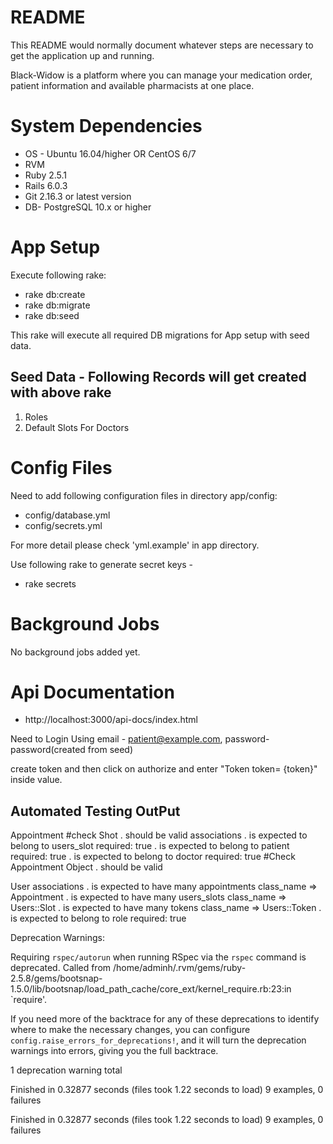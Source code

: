 # README

This README would normally document whatever steps are necessary to get the
application up and running.

Black-Widow is a platform where you can manage your medication order, patient information and available pharmacists at one place.

# System Dependencies

* OS - Ubuntu 16.04/higher OR CentOS 6/7
* RVM
* Ruby 2.5.1
* Rails 6.0.3
* Git 2.16.3 or latest version
* DB- PostgreSQL 10.x or higher

# App Setup

Execute following rake:
* rake db:create
* rake db:migrate
* rake db:seed

This rake will execute all required DB migrations for App setup with seed data.
## Seed Data - Following Records will get created with above rake
1. Roles
2. Default Slots For Doctors

# Config Files
Need to add following configuration files in directory app/config:
* config/database.yml
* config/secrets.yml

For more detail please check 'yml.example' in app directory.

Use following rake to generate secret keys -
* rake secrets

# Background Jobs

No background jobs added yet.


# Api Documentation

* http://localhost:3000/api-docs/index.html

Need to Login Using email - patient@example.com, password- password(created from seed)

create token and then click on authorize and enter "Token token= {token}" inside value.


## Automated Testing OutPut

Appointment
  #check Shot
.    should be valid
  associations
.    is expected to belong to users_slot required: true
.    is expected to belong to patient required: true
.    is expected to belong to doctor required: true
  #Check Appointment Object
.    should be valid

User
  associations
.    is expected to have many appointments class_name => Appointment
.    is expected to have many users_slots class_name => Users::Slot
.    is expected to have many tokens class_name => Users::Token
.    is expected to belong to role required: true


Deprecation Warnings:

Requiring `rspec/autorun` when running RSpec via the `rspec` command is deprecated. Called from /home/adminh/.rvm/gems/ruby-2.5.8/gems/bootsnap-1.5.0/lib/bootsnap/load_path_cache/core_ext/kernel_require.rb:23:in `require'.


If you need more of the backtrace for any of these deprecations to
identify where to make the necessary changes, you can configure
`config.raise_errors_for_deprecations!`, and it will turn the
deprecation warnings into errors, giving you the full backtrace.

1 deprecation warning total

Finished in 0.32877 seconds (files took 1.22 seconds to load)
9 examples, 0 failures

Finished in 0.32877 seconds (files took 1.22 seconds to load)
9 examples, 0 failures